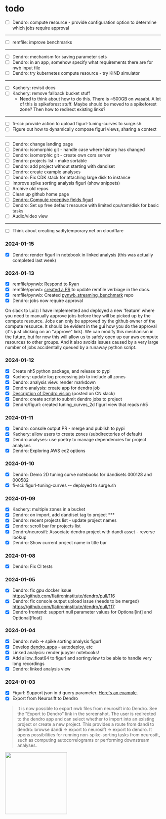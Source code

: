 # todo

- [ ] Dendro: compute resource - provide configuration option to determine which jobs require approval
---
- [ ] remfile: improve benchmarks
---
- [ ] Dendro: mechanism for saving parameter sets
- [ ] Dendro: in an app, somehow specify what requirements there are for nwb input file
- [ ] Dendro: try kubernetes compute resource - try KIND simulator
---
- [ ] Kachery: revisit docs
- [ ] Kachery: remove fallback bucket stuff
  - Need to think about how to do this. There is ~500GB on wasabi. A lot of this is spikeforest stuff. Maybe should be moved to a spikeforest zone? Then how to redirect existing links?
---
- [ ] fi-sci: provide action to upload figurl-tuning-curves to surge.sh
- [ ] Figure out how to dynamically compose figurl views, sharing a context
---
- [ ] Dendro: change landing page
- [ ] Dendro: isomorphic git - handle case where history has changed
- [ ] Dendro: isomorphic git - create own cors server
- [ ] Dendro: projects list - make sortable
- [ ] Dendro: add project without starting with dandiset
- [ ] Dendro: create example analyses
- [ ] Dendro: Fix CDK stack for attaching large disk to instance
- [ ] Improve spike sorting analysis figurl (show snippets)
- [ ] Archive old repos
- [ ] Clean up github home page
- [ ] [Dendro: Compute receptive fields figurl](https://github.com/flatironinstitute/dendro/issues/114)
- [ ] Dendro: Set up free default resource with limited cpu/ram/disk for basic tasks
- [ ] Audio/video view

---

- [ ] Think about creating sadlytemporary.net on cloudflare

### 2024-01-15

- [x] Dendro: render figurl in notebook in linked analysis (this was actually completed last week)

### 2024-01-13

- [x] remfile/pynwb: [Respond to Ryan](https://github.com/NeurodataWithoutBorders/pynwb/issues/1791#issuecomment-1890384094)
- [x] remfile/pynwb: [created a PR](https://github.com/NeurodataWithoutBorders/pynwb/pull/1823) to update remfile verbiage in the docs.
- [x] remfile/pynwb: Created [pynwb_streaming_benchmark](https://github.com/scratchrealm/pynwb_streaming_benchmark) repo
- [x] Dendro: jobs now require approval

On slack to Luiz: I have implemented and deployed a new 'feature' where you need to manually approve jobs before they will be picked up by the compute resource. Jobs can only be approved by the github owner of the compute resource. It should be evident in the gui how you do the approval (it's just clicking on an "approve" link). We can modify this mechanism in the future, but for now this will allow us to safely open up our aws compute resources to other groups. And it also avoids issues caused by a very large number of jobs accidentally queued by a runaway python script.

### 2024-01-12

- [x] Create nh5 python package, and release to pypi
- [x] Kachery: update log processing job to include all zones
- [x] Dendro: analysis view: render markdown
- [x] Dendro analysis: create app for dendro job
- [x] [Description of Dendro vision](./misc/dendro_vision.md) (posted on CN slack)
- [x] Dendro: create script to submit dendro jobs to project
- [x] Dendro/figurl: created tuning_curves_2d figurl view that reads nh5

### 2024-01-11

- [x] Dendro: console output PR - merge and publish to pypi
- [x] Kachery: allow users to create zones (subdirectories of default)
- [x] Dendro analyses: use poetry to manage dependencies for project analyses
- [x] Dendro: Exploring AWS ec2 options

### 2024-01-10

- [x] Dendro: Demo 2D tuning curve notebooks for dandisets 000128 and 000582
- [x] fi-sci: figurl-tuning-curves -- deployed to surge.sh

### 2024-01-09

- [x] Kachery: multiple zones in a bucket
- [x] Dendro: on import, add dandiset tag to project ***
- [x] Dendro: recent projects list - update project names
- [x] Dendro: scroll bar for projects list
- [x] Dendro/neurosift: Associate dendro project with dandi asset - reverse lookup
- [x] Dendro: Show current project name in title bar

### 2024-01-08

- [x] Dendro: Fix CI tests

### 2024-01-05

- [x] Dendro: fix gpu docker issue https://github.com/flatironinstitute/dendro/pull/116
- [x] Dendro: fix console output upload issue (needs to be merged) https://github.com/flatironinstitute/dendro/pull/117
- [x] Dendro frontend: support null parameter values for Optional[int] and Optional[float]

### 2024-01-04

- [x] Dendro: nwb -> spike sorting analysis figurl
- [x] Develop [dendro_apps](https://github.com/magland/dendro_apps) - autodeploy, etc
- [x] Linked analysis: render jupyter notebooks!
- [x] Add allow_float64 to figurl and sortingview to be able to handle very long recordings
- [x] Dendro: linked analysis view

### 2024-01-03

- [x] Figurl: Support json in d query parameter. [Here's an example](https://figurl.org/f?v=https://magland.github.io/fi-sci-dist/apps/figurl-spike-sorting-analysis&d={%22type%22:%22spike_sorting_analysis%22,%22analysisFile%22:%22sha1://84acb43da8a5be84c5d5ff18fc35907a4ab8b0a1?label=test.nh5%22}).
- [x] Export from Neurosift to Dendro

> It is now possible to export nwb files from neurosift into Dendro. See the "Export to Dendro" link in the screenshot.
The user is redirected to the dendro app and can select whether to import into an existing project or create a new project.
This provides a route from dandi to dendro: browse dandi -> export to neurosift -> export to dendro.
It opens possibilities for running non-spike-sorting tasks from neurosift, such as computing autocorrelograms or performing downstream analyses.

<img src="https://github.com/magland/todo/assets/3679296/aa4a587d-21b5-458f-9f59-cded1f1687b8" width="200px" />

